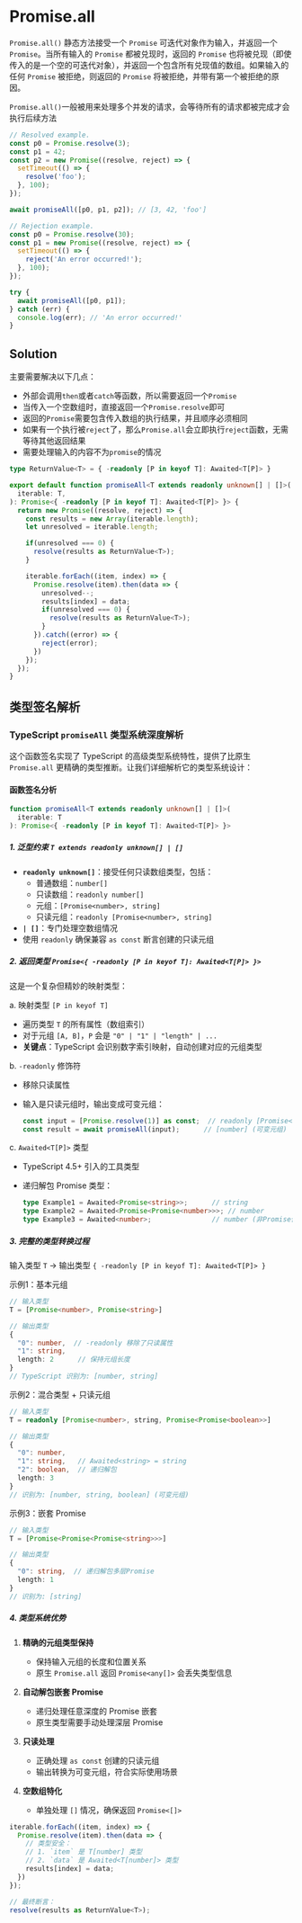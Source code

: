 # Promise.all

`Promise.all()` 静态方法接受一个 `Promise` 可迭代对象作为输入，并返回一个 `Promise`。当所有输入的 `Promise` 都被兑现时，返回的 `Promise` 也将被兑现（即使传入的是一个空的可迭代对象），并返回一个包含所有兑现值的数组。如果输入的任何 `Promise` 被拒绝，则返回的 `Promise` 将被拒绝，并带有第一个被拒绝的原因。

`Promise.all()`一般被用来处理多个并发的请求，会等待所有的请求都被完成才会执行后续方法

```ts
// Resolved example.
const p0 = Promise.resolve(3);
const p1 = 42;
const p2 = new Promise((resolve, reject) => {
  setTimeout(() => {
    resolve('foo');
  }, 100);
});

await promiseAll([p0, p1, p2]); // [3, 42, 'foo']

// Rejection example.
const p0 = Promise.resolve(30);
const p1 = new Promise((resolve, reject) => {
  setTimeout(() => {
    reject('An error occurred!');
  }, 100);
});

try {
  await promiseAll([p0, p1]);
} catch (err) {
  console.log(err); // 'An error occurred!'
}
```

## Solution

主要需要解决以下几点：

- 外部会调用`then`或者`catch`等函数，所以需要返回一个`Promise`
- 当传入一个空数组时，直接返回一个`Promise.resolve`即可
- 返回的`Promise`需要包含传入数组的执行结果，并且顺序必须相同
- 如果有一个执行被`reject`了，那么`Promise.all`会立即执行`reject`函数，无需等待其他返回结果
- 需要处理输入的内容不为`promise`的情况

```ts
type ReturnValue<T> = { -readonly [P in keyof T]: Awaited<T[P]> }

export default function promiseAll<T extends readonly unknown[] | []>(
  iterable: T,
): Promise<{ -readonly [P in keyof T]: Awaited<T[P]> }> {
  return new Promise((resolve, reject) => {
    const results = new Array(iterable.length);
    let unresolved = iterable.length;

    if(unresolved === 0) {
      resolve(results as ReturnValue<T>);
    }

    iterable.forEach((item, index) => {
      Promise.resolve(item).then(data => {
        unresolved--;
        results[index] = data;
        if(unresolved === 0) {
          resolve(results as ReturnValue<T>);
        }
      }).catch((error) => {
        reject(error);
      })
    });
  });
}
```

## 类型签名解析

### TypeScript `promiseAll` 类型系统深度解析

这个函数签名实现了 TypeScript 的高级类型系统特性，提供了比原生 `Promise.all` 更精确的类型推断。让我们详细解析它的类型系统设计：

#### 函数签名分析

```typescript
function promiseAll<T extends readonly unknown[] | []>(
  iterable: T
): Promise<{ -readonly [P in keyof T]: Awaited<T[P]> }>
```

##### 1. 泛型约束 `T extends readonly unknown[] | []`

- **`readonly unknown[]`**：接受任何只读数组类型，包括：
  - 普通数组：`number[]`
  - 只读数组：`readonly number[]`
  - 元组：`[Promise<number>, string]`
  - 只读元组：`readonly [Promise<number>, string]`
- **`| []`**：专门处理空数组情况
- 使用 `readonly` 确保兼容 `as const` 断言创建的只读元组

##### 2. 返回类型 `Promise<{ -readonly [P in keyof T]: Awaited<T[P]> }>`

这是一个复杂但精妙的映射类型：

a. 映射类型 `[P in keyof T]`

- 遍历类型 `T` 的所有属性（数组索引）
- 对于元组 `[A, B]`，`P` 会是 `"0" | "1" | "length" | ...`
- **关键点**：TypeScript 会识别数字索引映射，自动创建对应的元组类型

b. `-readonly` 修饰符

- 移除只读属性
- 输入是只读元组时，输出变成可变元组：

  ```typescript
  const input = [Promise.resolve(1)] as const;  // readonly [Promise<number>]
  const result = await promiseAll(input);      // [number] (可变元组)
  ```

c. `Awaited<T[P]>` 类型

- TypeScript 4.5+ 引入的工具类型
- 递归解包 Promise 类型：

  ```typescript
  type Example1 = Awaited<Promise<string>>;      // string
  type Example2 = Awaited<Promise<Promise<number>>>; // number
  type Example3 = Awaited<number>;               // number (非Promise保持不变)
  ```

##### 3. 完整的类型转换过程

输入类型 `T` → 输出类型 `{ -readonly [P in keyof T]: Awaited<T[P]> }`

示例1：基本元组

```typescript
// 输入类型
T = [Promise<number>, Promise<string>]

// 输出类型
{
  "0": number,  // -readonly 移除了只读属性
  "1": string,
  length: 2      // 保持元组长度
}
// TypeScript 识别为: [number, string]
```

示例2：混合类型 + 只读元组

```typescript
// 输入类型
T = readonly [Promise<number>, string, Promise<Promise<boolean>>]

// 输出类型
{
  "0": number,
  "1": string,   // Awaited<string> = string
  "2": boolean,  // 递归解包
  length: 3
}
// 识别为: [number, string, boolean] (可变元组)
```

示例3：嵌套 Promise

```typescript
// 输入类型
T = [Promise<Promise<Promise<string>>>]

// 输出类型
{
  "0": string,  // 递归解包多层Promise
  length: 1
}
// 识别为: [string]
```

##### 4. 类型系统优势

1. **精确的元组类型保持**
   - 保持输入元组的长度和位置关系
   - 原生 `Promise.all` 返回 `Promise<any[]>` 会丢失类型信息

2. **自动解包嵌套 Promise**
   - 递归处理任意深度的 Promise 嵌套
   - 原生类型需要手动处理深层 Promise

3. **只读处理**
   - 正确处理 `as const` 创建的只读元组
   - 输出转换为可变元组，符合实际使用场景

4. **空数组特化**
   - 单独处理 `[]` 情况，确保返回 `Promise<[]>`

```typescript
iterable.forEach((item, index) => {
  Promise.resolve(item).then(data => {
    // 类型安全：
    // 1. `item` 是 T[number] 类型
    // 2. `data` 是 Awaited<T[number]> 类型
    results[index] = data;
  })
});

// 最终断言：
resolve(results as ReturnValue<T>);
```
